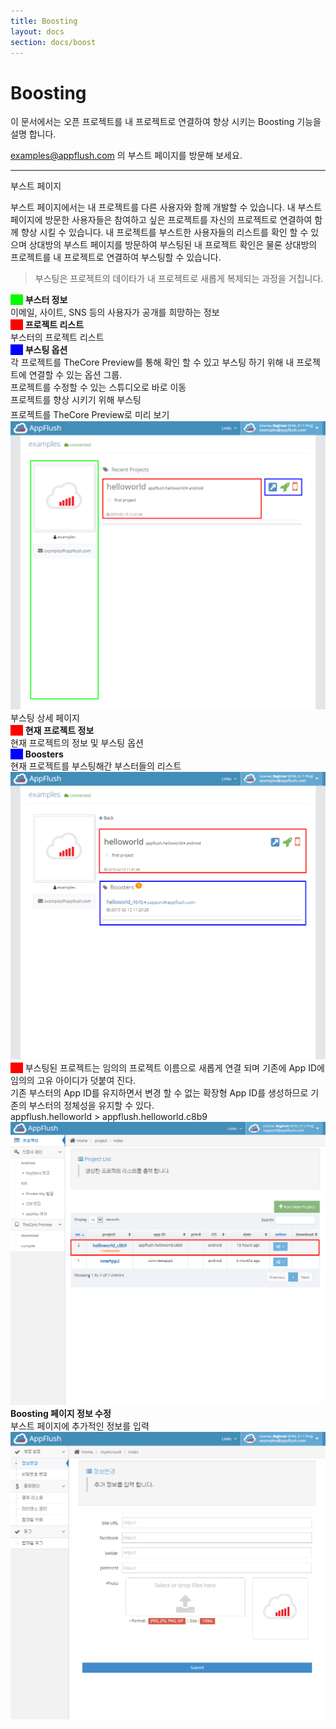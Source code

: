 ```yaml
---
title: Boosting
layout: docs
section: docs/boost
---
```


Boosting
===================

이 문서에서는 오픈 프로젝트를 내 프로젝트로 연결하여 향상 시키는 Boosting 기능을 설명 합니다.

<a href="http://appflush.com/user/examples@appflush.com">examples@appflush.com</a> 의 부스트 페이지를 방문해 보세요.

<hr/>
<div class="space33"></div>

<div class="title row">
	부스트 페이지
</div>

부스트 페이지에서는 내 프로젝트를 다른 사용자와 함께 개발할 수 있습니다. 내 부스트 페이지에 방문한 사용자들은 참여하고 싶은 프로젝트를 자신의 프로젝트로 연결하여 함께 향상 시킬 수 있습니다. 내 프로젝트를 부스트한 사용자들의 리스트를 확인 할 수 있으며 상대방의 부스트 페이지를 방문하여 부스팅된 내 프로젝트 확인은 물론 상대방의 프로젝트를 내 프로젝트로 연결하여 부스팅할 수 있습니다.

> 부스팅은 프로젝트의 데이타가 내 프로젝트로 새롭게 복제되는 과정을 거칩니다.

<div class="space11"></div>
<div class="explain row">
	<div class="detail col-xs-12 col-md-6">
		<span style="background-color:#00FF00;">&nbsp;&nbsp;&nbsp;&nbsp;&nbsp;</span>
		<strong>부스터 정보</strong><br>
		이메일, 사이트, SNS 등의 사용자가 공개를 희망하는 정보
		<div class="space11"></div>
		<span style="background-color:#FE0101;">&nbsp;&nbsp;&nbsp;&nbsp;&nbsp;</span>
		<strong>프로젝트 리스트</strong><br>
		부스터의 프로젝트 리스트
		<div class="space11"></div>
		<span style="background-color:#0101FF;">&nbsp;&nbsp;&nbsp;&nbsp;&nbsp;</span>
		<strong>부스팅 옵션</strong><br>
		각 프로젝트를 TheCore Preview를 통해 확인 할 수 있고 부스팅 하기 위해 내 프로젝트에 연결할 수 있는 옵션 그룹.
		<div class="space11"></div>
		<i class="fa fa-external-link-square" style="color:blue;"></i>
		프로젝트를 수정할 수 있는 스튜디오로 바로 이동<br/>
		<i class="fa fa-rocket" style="color:green;"></i>
		프로젝트를 향상 시키기 위해 부스팅<br/>
		<i class="fa fa-mobile" style="color:red;font-size:1.5em"></i>
		프로젝트를 TheCore Preview로 미리 보기
	</div>
	<div class="movie col-xs-12 col-md-6">
		<a class="thumbnail" href="/docs/images/boost_1.png" data-lightbox="boost_1" data-title="">
			<img src="/docs/images/boost_1.png" alt=""/>
		</a>
	</div>
</div>

<div class="space33"></div>

<div class="title row">
	부스팅 상세 페이지
</div>
<div class="explain row">
	<div class="detail col-xs-12 col-md-6">
		<span style="background-color:#FE0101;">&nbsp;&nbsp;&nbsp;&nbsp;&nbsp;</span>
		<strong>현재 프로젝트 정보</strong><br>
		현재 프로젝트의 정보 및 부스팅 옵션
		<div class="space11"></div>
		<span style="background-color:#0101FF;">&nbsp;&nbsp;&nbsp;&nbsp;&nbsp;</span>
		<strong>Boosters</strong><br>
		현재 프로젝트를 부스팅해간 부스터들의 리스트
		<div class="space11"></div>
	</div>
	<div class="movie col-xs-12 col-md-6">
		<a class="thumbnail" href="/docs/images/boost_2.png" data-lightbox="boost_2" data-title="">
			<img src="/docs/images/boost_2.png" alt=""/>
		</a>
	</div>
</div>

<div class="space11"></div>
<div class="explain row">
	<div class="detail col-xs-12 col-md-6">
		<span style="background-color:#FE0101;">&nbsp;&nbsp;&nbsp;&nbsp;&nbsp;</span>
		부스팅된 프로젝트는 임의의 프로젝트 이름으로 새롭게 연결 되며 기존에 App ID에 임의의 고유 아이디가 덧붙여 진다.
		<div class="space11"></div>
		기존 부스터의 App ID를 유지하면서 변경 할 수 없는 확장형 App ID를 생성하므로 기존의 부스터의 정체성을 유지할 수 있다.<br/>
		appflush.helloworld > appflush.helloworld.c8b9
	</div>
	<div class="movie col-xs-12 col-md-6">
		<a class="thumbnail" href="/docs/images/boost_3.png" data-lightbox="boost_3" data-title="">
			<img src="/docs/images/boost_3.png" alt=""/>
		</a>
	</div>
</div>

<div class="space11"></div>
<div class="explain row">
	<div class="detail col-xs-12 col-md-6">
		<strong>Boosting 페이지 정보 수정</strong><br/>
		<div class="space11"></div>
		부스트 페이지에 추가적인 정보를 입력
	</div>
	<div class="movie col-xs-12 col-md-6">
		<a class="thumbnail" href="/docs/images/boost_4.png" data-lightbox="boost_4" data-title="">
			<img src="/docs/images/boost_4.png" alt=""/>
		</a>
	</div>
</div>